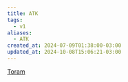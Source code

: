 ```yaml
---
title: ATK
tags:
  - v1
aliases:
  - ATK
created_at: 2024-07-09T01:38:00-03:00
updated_at: 2024-10-08T15:06:21-03:00
---
```


[Toram](../26/Toram.md)
